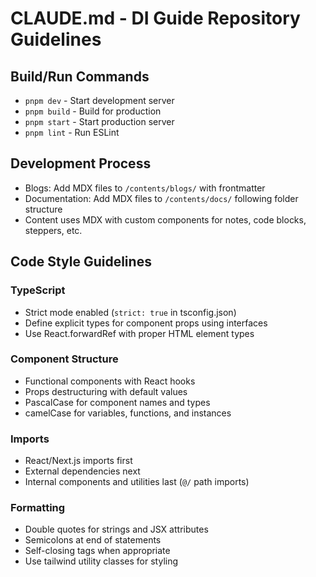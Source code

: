 # CLAUDE.md - DI Guide Repository Guidelines

## Build/Run Commands
- `pnpm dev` - Start development server
- `pnpm build` - Build for production
- `pnpm start` - Start production server
- `pnpm lint` - Run ESLint

## Development Process
- Blogs: Add MDX files to `/contents/blogs/` with frontmatter
- Documentation: Add MDX files to `/contents/docs/` following folder structure
- Content uses MDX with custom components for notes, code blocks, steppers, etc.

## Code Style Guidelines

### TypeScript
- Strict mode enabled (`strict: true` in tsconfig.json)
- Define explicit types for component props using interfaces
- Use React.forwardRef with proper HTML element types

### Component Structure
- Functional components with React hooks
- Props destructuring with default values
- PascalCase for component names and types
- camelCase for variables, functions, and instances

### Imports
- React/Next.js imports first
- External dependencies next
- Internal components and utilities last (`@/` path imports)

### Formatting
- Double quotes for strings and JSX attributes
- Semicolons at end of statements
- Self-closing tags when appropriate
- Use tailwind utility classes for styling